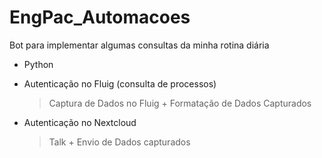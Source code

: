 # EngPac_Automacoes
Bot para implementar algumas consultas da minha rotina diária

- Python
- Autenticação no Fluig (consulta de processos)
    > Captura de Dados no Fluig + Formatação de Dados Capturados

- Autenticação no Nextcloud
    >Talk + Envio de Dados capturados
